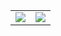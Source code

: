 

<table>
  <tr>
    <td>
    <img src="https://github-readme-stats.vercel.app/api/top-langs/?username=tayabsoomro&layout=compact&langs_count=10" />
    </td>
    <td>
    <img src="https://github-readme-stats.vercel.app/api?username=tayabsoomro&show_icons=true&show_icons=true)](https://github.com/anuraghazra/github-readme-stats" />
    </td>
  </tr>
</table>
